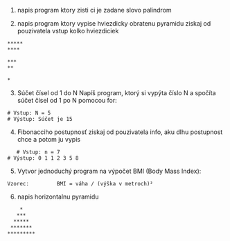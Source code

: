 1. napis program ktory zisti ci je zadane slovo palindrom

2. napis program ktory vypise hviezdicky obratenu pyramidu
ziskaj od pouzivatela vstup kolko hviezdiciek
```
*****
****

***
**

*
```

3. Súčet čísel od 1 do N
Napíš program, ktorý si vypýta číslo N a spočíta súčet čísel od 1 po N pomocou for:
```
# Vstup: N = 5
# Výstup: Súčet je 15
```

4. Fibonacciho postupnosť
   ziskaj od pouzivatela info, aku dlhu postupnost chce a potom ju vypis
```
   # Vstup: n = 7
# Výstup: 0 1 1 2 3 5 8
```

5. Vytvor jednoduchý program na výpočet BMI (Body Mass Index):
```
Vzorec:         BMI = váha / (výška v metroch)²
```

6. napis horizontalnu pyramidu
```
    *
   ***
  *****
 *******
*********
```
